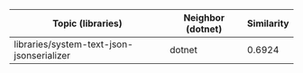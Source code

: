 | Topic (libraries) | Neighbor (dotnet) | Similarity |
|-------------|-------------------|------------|
| libraries/system-text-json-jsonserializer | dotnet | 0.6924 |

